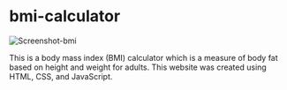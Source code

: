 # bmi-calculator

![Screenshot-bmi](https://github.com/parsa-hj/bmi-calculator/assets/62154897/e3b54a61-eba7-432d-bf7d-b673dd0980cd)


This is a body mass index (BMI) calculator which is a measure of body fat based on height and weight for adults. This website was created using HTML, CSS, and JavaScript. 
